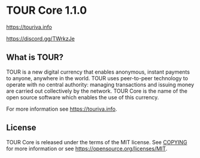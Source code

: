 TOUR Core 1.1.0
===============================


https://touriva.info

https://discord.gg/TWrkzJe

What is TOUR?
----------------

TOUR is a new digital currency that enables anonymous, instant
payments to anyone, anywhere in the world. TOUR uses peer-to-peer technology
to operate with no central authority: managing transactions and issuing money
are carried out collectively by the network. TOUR Core is the name of the open
source software which enables the use of this currency.

For more information see https://touriva.info.



License
-------

TOUR Core is released under the terms of the MIT license. See [COPYING](COPYING) for more
information or see https://opensource.org/licenses/MIT.
